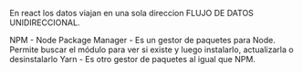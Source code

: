 En react los datos viajan en una sola direccion FLUJO DE DATOS UNIDIRECCIONAL.

NPM - Node Package Manager - Es un gestor de paquetes para Node. Permite buscar el módulo para ver si existe y luego instalarlo, actualizarla o desinstalarlo
Yarn - Es otro gestor de paquetes al igual que NPM.